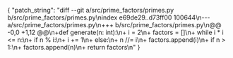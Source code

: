 {
  "patch_string": "diff --git a/src/prime_factors/primes.py b/src/prime_factors/primes.py\nindex e69de29..d73ff00 100644\n--- a/src/prime_factors/primes.py\n+++ b/src/prime_factors/primes.py\n@@ -0,0 +1,12 @@\n+def generate(n: int):\n+    i = 2\n+    factors = []\n+    while i * i <= n:\n+        if n % i:\n+            i += 1\n+        else:\n+            n //= i\n+            factors.append(i)\n+    if n > 1:\n+        factors.append(n)\n+    return factors\n"
}